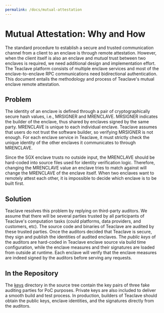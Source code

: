 ```yaml
---
permalink: /docs/mutual-attestation
---
```


# Mutual Attestation: Why and How

The standard procedure to establish a secure and trusted communication channel
from a client to an enclave is through remote attestation. However, when the
client itself is also an enclave and *mutual* trust between two enclaves is
required, we need additional design and implementation effort. The Teaclave
platform consists of multiple enclave services and most of the
enclave-to-enclave RPC communications need bidirectional authentication. This
document entails the methodology and process of Teaclave's mutual enclave remote
attestation.

## Problem

The identity of an enclave is defined through a pair of cryptographically secure
hash values, i.e., MRSIGNER and MRENCLAVE. MRSIGNER indicates the builder of the
enclave, thus shared by enclaves signed by the same party. MRENCLAVE is unique
to each individual enclave. Teaclave assumes that users do not trust the
software builder, so verifying MRSIGNER is not enough. For each enclave service
in Teaclave, it must strictly check the unique identity of the other enclaves it
communicates to through MRENCLAVE.

Since the SGX enclave trusts no outside input, the MRENCLAVE should be
hard-coded into source files used for identity verification logic. Therefore,
changing the MRENCLAVE value an enclave tries to match against will change the
MRENCLAVE of the enclave itself. When two enclaves want to remotely attest each
other, it is impossible to decide which enclave is to be built first.

## Solution

Teaclave resolves this problem by replying on third-party auditors. We assume
that there will be several parties trusted by all participants of Teaclave's
computation tasks (could platforms, data providers, and customers, etc). The
source code and binaries of Teaclave are audited by these trusted parties. Once
the auditors decided that Teaclave is secure, they sign and publish the
identities of audited enclaves. The *public keys* of the auditors are
hard-coded in Teaclave enclave source via build time configuration, while the
enclave measures and their signatures are loaded from outside at runtime. Each
enclave will verify that the enclave measures are indeed signed by the auditors
before serving any requests.

## In the Repository 

The [keys](https://github.com/apache/incubator-teaclave/tree/master/keys)
directory in the source tree contain the key pairs of three fake auditing
parties for PoC purposes. Private keys are also included to deliver a smooth
build and test process. In production, builders of Teaclave should obtain the
public keys, enclave identities, and the signatures directly from the auditors.
